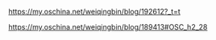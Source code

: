 

https://my.oschina.net/weiqingbin/blog/192612?_t=t


https://my.oschina.net/weiqingbin/blog/189413#OSC_h2_28

